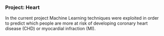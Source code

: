 ### Project: Heart

In the current project Machine Learning techniques were exploited in order to predict which people are more at risk of developing coronary heart disease (CHD) or myocardial infraction (MI).
